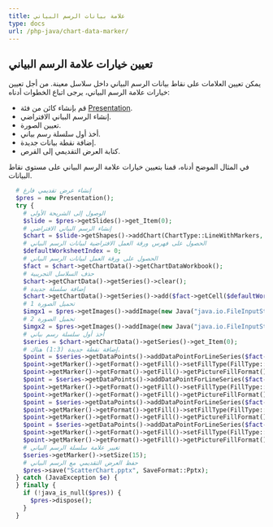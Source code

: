 ```yaml
---
title: علامة بيانات الرسم البياني
type: docs
url: /php-java/chart-data-marker/
---
```


## **تعيين خيارات علامة الرسم البياني**
يمكن تعيين العلامات على نقاط بيانات الرسم البياني داخل سلاسل معينة. من أجل تعيين خيارات علامة الرسم البياني، يرجى اتباع الخطوات أدناه:

- قم بإنشاء كائن من فئة [Presentation](https://reference.aspose.com/slides/php-java/aspose.slides/Presentation).
- إنشاء الرسم البياني الافتراضي.
- تعيين الصورة.
- أخذ أول سلسلة رسم بياني.
- إضافة نقطة بيانات جديدة.
- كتابة العرض التقديمي إلى القرص.

في المثال الموضح أدناه، قمنا بتعيين خيارات علامة الرسم البياني على مستوى نقاط البيانات.

```php
  # إنشاء عرض تقديمي فارغ
  $pres = new Presentation();
  try {
    # الوصول إلى الشريحة الأولى
    $slide = $pres->getSlides()->get_Item(0);
    # إنشاء الرسم البياني الافتراضي
    $chart = $slide->getShapes()->addChart(ChartType::LineWithMarkers, 0, 0, 400, 400);
    # الحصول على فهرس ورقة العمل الافتراضية لبيانات الرسم البياني
    $defaultWorksheetIndex = 0;
    # الحصول على ورقة العمل لبيانات الرسم البياني
    $fact = $chart->getChartData()->getChartDataWorkbook();
    # حذف السلاسل التجريبية
    $chart->getChartData()->getSeries()->clear();
    # إضافة سلسلة جديدة
    $chart->getChartData()->getSeries()->add($fact->getCell($defaultWorksheetIndex, 1, 1, "Series 1"), $chart->getType());
    # تحميل الصورة 1
    $imgx1 = $pres->getImages()->addImage(new Java("java.io.FileInputStream", new Java("java.io.File", "Desert.jpg")));
    # تحميل الصورة 2
    $imgx2 = $pres->getImages()->addImage(new Java("java.io.FileInputStream", new Java("java.io.File", "Tulips.jpg")));
    # أخذ أول سلسلة رسم بياني
    $series = $chart->getChartData()->getSeries()->get_Item(0);
    # إضافة نقطة جديدة (1:3) هناك.
    $point = $series->getDataPoints()->addDataPointForLineSeries($fact->getCell($defaultWorksheetIndex, 1, 1, 4.5));
    $point->getMarker()->getFormat()->getFill()->setFillType(FillType::Picture);
    $point->getMarker()->getFormat()->getFill()->getPictureFillFormat()->getPicture()->setImage($imgx1);
    $point = $series->getDataPoints()->addDataPointForLineSeries($fact->getCell($defaultWorksheetIndex, 2, 1, 2.5));
    $point->getMarker()->getFormat()->getFill()->setFillType(FillType::Picture);
    $point->getMarker()->getFormat()->getFill()->getPictureFillFormat()->getPicture()->setImage($imgx2);
    $point = $series->getDataPoints()->addDataPointForLineSeries($fact->getCell($defaultWorksheetIndex, 3, 1, 3.5));
    $point->getMarker()->getFormat()->getFill()->setFillType(FillType::Picture);
    $point->getMarker()->getFormat()->getFill()->getPictureFillFormat()->getPicture()->setImage($imgx1);
    $point = $series->getDataPoints()->addDataPointForLineSeries($fact->getCell($defaultWorksheetIndex, 4, 1, 4.5));
    $point->getMarker()->getFormat()->getFill()->setFillType(FillType::Picture);
    $point->getMarker()->getFormat()->getFill()->getPictureFillFormat()->getPicture()->setImage($imgx2);
    # تغيير علامة سلسلة الرسم البياني
    $series->getMarker()->setSize(15);
    # حفظ العرض التقديمي مع الرسم البياني
    $pres->save("ScatterChart.pptx", SaveFormat::Pptx);
  } catch (JavaException $e) {
  } finally {
    if (!java_is_null($pres)) {
      $pres->dispose();
    }
  }
```